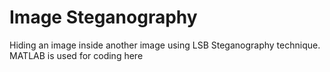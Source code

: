 # Image Steganography
Hiding an image inside another image using LSB Steganography technique.
MATLAB is used for coding here

